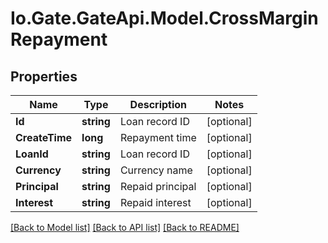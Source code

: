 
# Io.Gate.GateApi.Model.CrossMarginRepayment

## Properties

Name | Type | Description | Notes
------------ | ------------- | ------------- | -------------
**Id** | **string** | Loan record ID | [optional] 
**CreateTime** | **long** | Repayment time | [optional] 
**LoanId** | **string** | Loan record ID | [optional] 
**Currency** | **string** | Currency name | [optional] 
**Principal** | **string** | Repaid principal | [optional] 
**Interest** | **string** | Repaid interest | [optional] 

[[Back to Model list]](../README.md#documentation-for-models)
[[Back to API list]](../README.md#documentation-for-api-endpoints)
[[Back to README]](../README.md)
